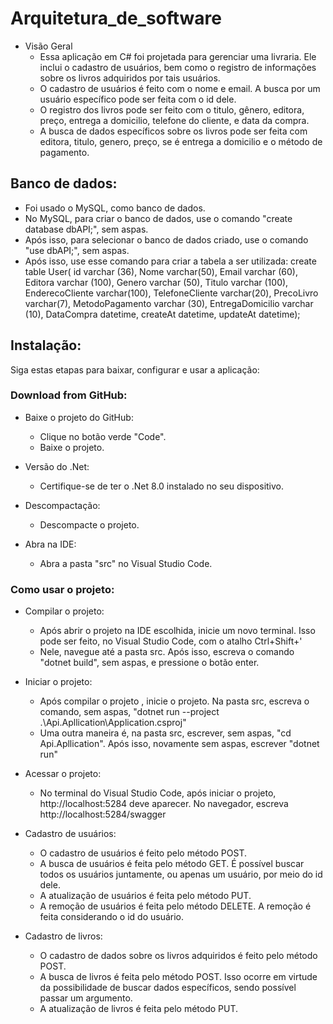 # Arquitetura_de_software

* Visão Geral
    - Essa aplicação em C# foi projetada para gerenciar uma livraria. Ele inclui o cadastro de usuários, bem como o registro de informações sobre os livros adquiridos por tais usuários.
    - O cadastro de usuários é feito com o nome e email. A busca por um usuário específico pode ser feita com o id dele.
    - O registro dos livros pode ser feito com o titulo, gênero, editora, preço, entrega a domicilio, telefone do cliente, e data da compra.
    - A busca de dados específicos sobre os livros pode ser feita com editora, titulo, genero, preço, se é entrega a domicilio e o método de pagamento.

## Banco de dados:

* Foi usado o MySQL, como banco de dados.
* No MySQL, para criar o banco de dados, use o comando "create database dbAPI;", sem aspas.
* Após isso, para selecionar o banco de dados criado, use o comando "use  dbAPI;", sem aspas.
* Após isso, use esse comando para criar a tabela a ser utilizada:
        create table User(
        id varchar (36), Nome varchar(50),
        Email varchar (60),
        Editora varchar (100),
        Genero varchar (50),
        Titulo varchar (100),
        EnderecoCliente varchar(100),
        TelefoneCliente varchar(20),
        PrecoLivro varchar(7),
        MetodoPagamento varchar (30),
        EntregaDomicilio varchar (10),
        DataCompra datetime, 
        createAt datetime,
        updateAt datetime);

## Instalação:

Siga estas etapas para baixar, configurar e usar a aplicação:

### Download from GitHub:

* Baixe o projeto do GitHub:
    - Clique no botão verde "Code".
    - Baixe o projeto.

* Versão do .Net:
    - Certifique-se de ter o .Net 8.0 instalado no seu dispositivo.

* Descompactação:
    - Descompacte o projeto.

* Abra na IDE:
    - Abra a pasta "src" no  Visual Studio Code.

### Como usar o projeto:

* Compilar o projeto:
  - Após abrir o projeto na IDE escolhida, inicie um novo terminal. Isso pode ser feito, no Visual Studio Code, com o atalho Ctrl+Shift+'
  - Nele, navegue até a pasta src. Após isso, escreva o comando "dotnet build", sem aspas, e pressione o botão enter.

* Iniciar o projeto:
  - Após compilar o projeto , inicie o projeto. Na pasta src, escreva o comando, sem aspas, "dotnet run --project .\Api.Apllication\Application.csproj"
  - Uma outra maneira é, na pasta src, escrever, sem aspas, "cd Api.Apllication". Após isso, novamente sem aspas, escrever "dotnet run"

* Acessar o projeto:
  - No terminal do Visual Studio Code, após iniciar o projeto, http://localhost:5284 deve aparecer. No navegador, escreva http://localhost:5284/swagger 
 
* Cadastro de usuários:
  - O cadastro de usuários é feito pelo método POST.
  - A busca de usuários é feita pelo método GET. É possível buscar todos os usuários juntamente, ou apenas um usuário, por meio do id dele.
  - A atualização de usuários é feita pelo método PUT.
  - A remoção de usuários é feita pelo método DELETE. A remoção é feita considerando o id do usuário.
 
* Cadastro de livros:
  - O cadastro de dados sobre os livros adquiridos é feito pelo método POST.
  - A busca de livros é feita pelo método POST. Isso ocorre em virtude da possibilidade de buscar dados específicos, sendo possível passar um argumento.
  - A atualização de livros é feita pelo método PUT.
  
